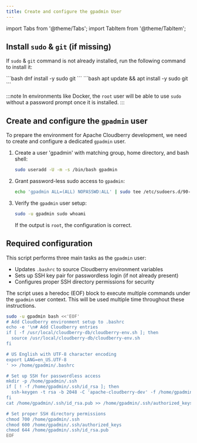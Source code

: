 ```yaml
---
title: Create and configure the gpadmin User
---
```


import Tabs from '@theme/Tabs';
import TabItem from '@theme/TabItem';


## Install `sudo` & `git` (if missing)

If `sudo` & `git` command is not already installed, run the following command to install it:

<Tabs>
<TabItem value="rocky-linux" label="For Rocky Linux 8+" default>
```bash
dnf install -y sudo git
```
</TabItem>
<TabItem value="ubuntu" label="For Ubuntu 22.04+" default>
```bash
apt update && apt install -y sudo git
```
</TabItem>
</Tabs>

:::note
In environments like Docker, the `root` user will be able to use `sudo` without a password prompt once it is installed.
:::

## Create and configure the `gpadmin` user

To prepare the environment for Apache Cloudberry development, we need to create and configure a dedicated `gpadmin` user.

1. Create a user 'gpadmin' with matching group, home directory, and bash shell:

    ```bash
    sudo useradd -U -m -s /bin/bash gpadmin
    ```

2. Grant password-less sudo access to `gpadmin`:

    ```bash
    echo 'gpadmin ALL=(ALL) NOPASSWD:ALL' | sudo tee /etc/sudoers.d/90-gpadmin
    ```

3. Verify the `gpadmin` user setup:

    ```bash
    sudo -u gpadmin sudo whoami
    ```

    If the output is `root`, the configuration is correct.


## Required configuration

This script performs three main tasks as the `gpadmin` user:

- Updates `.bashrc` to source Cloudberry environment variables
- Sets up SSH key pair for passwordless login (if not already present)
- Configures proper SSH directory permissions for security

The script uses a heredoc (EOF) block to execute multiple commands under the `gpadmin` user context. This will be used multiple time throughout these instructions.

```bash
sudo -u gpadmin bash <<'EOF'
# Add Cloudberry environment setup to .bashrc
echo -e '\n# Add Cloudberry entries
if [ -f /usr/local/cloudberry-db/cloudberry-env.sh ]; then
  source /usr/local/cloudberry-db/cloudberry-env.sh
fi

# US English with UTF-8 character encoding
export LANG=en_US.UTF-8
' >> /home/gpadmin/.bashrc

# Set up SSH for passwordless access
mkdir -p /home/gpadmin/.ssh
if [ ! -f /home/gpadmin/.ssh/id_rsa ]; then
  ssh-keygen -t rsa -b 2048 -C 'apache-cloudberry-dev' -f /home/gpadmin/.ssh/id_rsa -N ""
fi
cat /home/gpadmin/.ssh/id_rsa.pub >> /home/gpadmin/.ssh/authorized_keys

# Set proper SSH directory permissions
chmod 700 /home/gpadmin/.ssh
chmod 600 /home/gpadmin/.ssh/authorized_keys
chmod 644 /home/gpadmin/.ssh/id_rsa.pub
EOF
```
